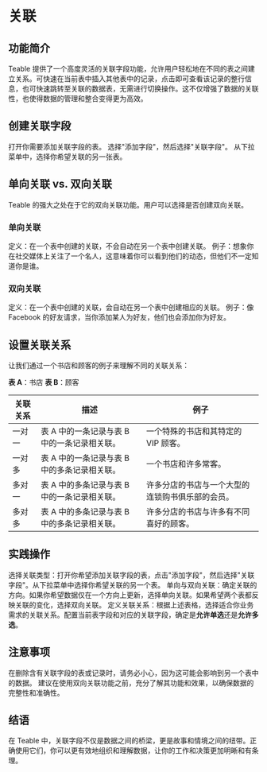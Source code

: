 # 关联

## 功能简介
Teable 提供了一个高度灵活的关联字段功能，允许用户轻松地在不同的表之间建立关系。可快速在当前表中插入其他表中的记录，点击即可查看该记录的整行信息，也可快速跳转至关联的数据表，无需进行切换操作。这不仅增强了数据的关联性，也使得数据的管理和整合变得更为高效。

## 创建关联字段
打开你需要添加关联字段的表。
选择"添加字段"，然后选择"关联字段"。
从下拉菜单中，选择你希望关联的另一张表。


## 单向关联 vs. 双向关联
Teable 的强大之处在于它的双向关联功能。用户可以选择是否创建双向关联。


### 单向关联
定义：在一个表中创建的关联，不会自动在另一个表中创建关联。
例子：想象你在社交媒体上关注了一个名人，这意味着你可以看到他们的动态，但他们不一定知道你是谁。


### 双向关联
定义：在一个表中创建的关联，会自动在另一个表中创建相应的关联。
例子：像 Facebook 的好友请求，当你添加某人为好友，他们也会添加你为好友。


## 设置关联关系
让我们通过一个书店和顾客的例子来理解不同的关联关系：

**表 A**：书店
**表 B**：顾客

| 关联关系 | 描述 | 例子 |
|---------|------|------|
| 一对一 | 表 A 中的一条记录与表 B 中的一条记录相关联。 | 一个特殊的书店和其特定的 VIP 顾客。 |
| 一对多 | 表 A 中的一条记录与表 B 中的多条记录相关联。 | 一个书店和许多常客。 |
| 多对一 | 表 A 中的多条记录与表 B 中的一条记录相关联。 | 许多分店的书店与一个大型的连锁购书俱乐部的会员。 |
| 多对多 | 表 A 中的多条记录与表 B 中的多条记录相关联。 | 许多分店的书店与许多有不同喜好的顾客。 |


## 实践操作
选择关联类型：打开你希望添加关联字段的表，点击"添加字段"，然后选择"关联字段"。从下拉菜单中选择你希望关联的另一个表。
单向与双向关联：确定关联的方向。如果你希望数据仅在一个方向上更新，选择单向关联。如果希望两个表都反映关联的变化，选择双向关联。
定义关联关系：根据上述表格，选择适合你业务需求的关联关系。配置当前表字段和对应的关联字段，确定是**允许单选**还是**允许多选**。


## 注意事项
在删除含有关联字段的表或记录时，请务必小心，因为这可能会影响到另一个表中的数据。
建议在使用双向关联功能之前，充分了解其功能和效果，以确保数据的完整性和准确性。

## 结语
在 Teable 中，关联字段不仅是数据之间的桥梁，更是故事和情境之间的纽带。正确使用它们，你可以更有效地组织和理解数据，让你的工作和决策更加明晰和有条理。

